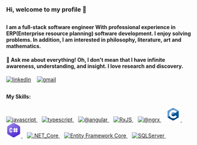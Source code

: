 ### Hi, welcome to my profile 👋
<h2></h2>
<h4 dir="auto"><pr>I am a full-stack software engineer With professional experience in ERP(Enterprise resource planning) software development. I enjoy solving problems. In addition, I am interested in philosophy, literature, art and mathematics.</pr></h4>
<h4 dir="auto"><g-emoji class="g-emoji" alias="speech_balloon" fallback-src="https://github.githubassets.com/images/icons/emoji/unicode/1f4ac.png">💬</g-emoji> Ask me about everything! Oh, I don't mean that I have infinite awareness, understanding, and insight. I love research and discovery.</h4>
<a href="https://www.linkedin.com/in/fatemeh-abbasi-49757570/" rel="nofollow"><img src="https://camo.githubusercontent.com/e591fde37567a32e51fb1b98924f4df8e45199dca985500749e2a9938fa3e322/68747470733a2f2f7777772e766563746f726c6f676f2e7a6f6e652f6c6f676f732f6c696e6b6564696e2f6c696e6b6564696e2d69636f6e2e737667" alt="linkedin" width="40" height="40" data-canonical-src="https://www.vectorlogo.zone/logos/linkedin/linkedin-icon.svg" style="max-width: 100%;"></a>
&nbsp;&nbsp;
<a href="mailto:fatemeh.abbasi.2545@gmail.com"><img src="https://camo.githubusercontent.com/9dd35148e07760d8dcadd52e4af6cf4f625be4bb948d34498506ee2d9a83ee98/68747470733a2f2f7777772e766563746f726c6f676f2e7a6f6e652f6c6f676f732f676d61696c2f676d61696c2d74696c652e737667" alt="gmail" width="40" height="40" data-canonical-src="https://www.vectorlogo.zone/logos/gmail/gmail-tile.svg" style="max-width: 100%;"></a>
<h2></h2>

<h4 dir="auto">My Skills:</h4>
<a href="https://www.javascript.com" rel="nofollow">
  <img src="https://camo.githubusercontent.com/1fed07091d02bc63d741c771bc8a423fe660c8f5fab7a4ea49655c3499a3080d/68747470733a2f2f7777772e7376677265706f2e636f6d2f73686f772f3334393431392f6a6176617363726970742e737667" 
    alt="javascript" width="40" height="40" data-canonical-src="https://www.svgrepo.com/show/349419/javascript.svg" style="max-width: 100%;">
</a>&nbsp;&nbsp;
<a href="https://www.typescriptlang.org" rel="nofollow">
  <img src="https://camo.githubusercontent.com/8ba3df00b9b24c1abe77b7b35564d16250503c3aac2cf3ccce3b88666be2b33c/68747470733a2f2f7777772e7376677265706f2e636f6d2f73686f772f3334393534302f747970657363726970742e737667" 
    alt="typescript" width="40" height="40" data-canonical-src="https://www.svgrepo.com/show/349540/typescript.svg" style="max-width: 100%;">
</a>&nbsp;&nbsp;
<a href="https://angular.io/" rel="nofollow">
  <img itemprop="image" class="avatar flex-shrink-0 mb-3 mr-3 mb-md-0 mr-md-4" src="https://avatars.githubusercontent.com/u/139426?s=200&amp;v=4" alt="@angular" width="40" height="40">
</a>&nbsp;&nbsp;
<a href="https://rxjs.dev/" rel="nofollow">
  <img src="https://rxjs.dev/generated/images/marketing/home/Rx_Logo-512-512.png" alt="RxJS" width="40" height="40" style="max-width: 100%;">
</a>&nbsp;&nbsp;
<a href="https://ngrx.io/" rel="nofollow">
  <img itemprop="image" class="avatar flex-shrink-0 mb-3 mr-3 mb-md-0 mr-md-4" src="https://avatars.githubusercontent.com/u/16272733?s=200&amp;v=4" width="40" height="40" alt="@ngrx">
</a>&nbsp;&nbsp;
<a href="https://www.learn-c.org/" rel="nofollow">
  <img src="https://raw.githubusercontent.com/github/explore/f3e22f0dca2be955676bc70d6214b95b13354ee8/topics/c/c.png" width="40" height="40" alt="c logo">
</a>&nbsp;&nbsp;
<a href="https://learn.microsoft.com/en-us/dotnet/csharp/" rel="nofollow">
  <img src="https://raw.githubusercontent.com/github/explore/80688e429a7d4ef2fca1e82350fe8e3517d3494d/topics/csharp/csharp.png" width="40" height="40" alt="csharp logo">
</a>&nbsp;&nbsp;
<a href="https://learn.microsoft.com/en-us/aspnet/core/?view=aspnetcore" rel="nofollow">
  <img itemprop="image" src="https://upload.wikimedia.org/wikipedia/commons/thumb/e/ee/.NET_Core_Logo.svg/2048px-.NET_Core_Logo.svg.png" width="40" height="40"alt=".NET_Core">
</a>&nbsp;&nbsp;
<a href="https://learn.microsoft.com/en-us/ef/core/" rel="nofollow">
  <img src="https://encrypted-tbn0.gstatic.com/images?q=tbn:ANd9GcSFXEQU3JzHDgAlna7ELeMSeblYHGYY0eJlbEtu1yGvnHR8jri4A84nd2oua_UuBxDBebM&amp;usqp=CAU" width="40" height="40" alt="Entity Framework Core" >
</a>&nbsp;&nbsp;
<a href="https://www.microsoft.com/en-us/sql-server" rel="nofollow">
  <img itemprop="image" src="https://upload.wikimedia.org/wikipedia/de/thumb/8/8c/Microsoft_SQL_Server_Logo.svg/1200px-Microsoft_SQL_Server_Logo.svg.png" width="40" height="40" alt="SQLServer">
</a>&nbsp;&nbsp;





















